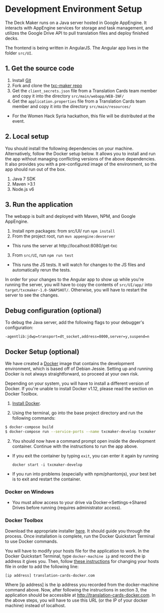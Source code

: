 # Development Environment Setup

The Deck Maker runs on a Java server hosted in Google AppEngine. It interacts with AppEngine services for storage and task management, and utilizes the Google Drive API to pull translation files and deploy finished decks.

The frontend is being written in AngularJS. The Angular app lives in the folder `src/UI`.

## 1. Get the source code

1. Install [Git](https://git-scm.com/book/en/v2/Getting-Started-Installing-Git)
2. Fork and clone the [txc-maker repo](https://github.com/translation-cards/txc-maker.git)
3. Get the `client_secrets.json` file from a Translation Cards team member and copy it into the directory `src/main/webapp/WEB-INF/`
4. Get the `application.properties` file from a Translation Cards team member and copy it into the directory `src/main/resources/`
 * For the Women Hack Syria hackathon, this file will be distributed at the event.

## 2. Local setup

You should install the following dependencies on your machine. Alternatively, follow the Docker setup below. It allows you to install and run the app without managing conflicting versions of the above dependencies. It also provides you with a pre-configured image of the environment, so the app should run out of the box.

1. Java 7 SDK
2. Maven >3.1
3. Node.js v6

## 3. Run the application

The webapp is built and deployed with Maven, NPM, and Google AppEngine.

1. Install npm packages: from src/UI/ run `npm install`
2. From the project root, run `mvn appengine:devserver`
  * This runs the server at http://localhost:8080/get-txc
3. From `src/UI`, run `npm run test`
  * This runs the JS tests. It will watch for changes to the JS files and automatically rerun the tests.

In order for your changes to the Angular app to show up while you're running the server, you will have to copy the contents of `src/UI/app/` into `target/txcmaker-1.0-SNAPSHOT/`. Otherwise, you will have to restart the server to see the changes.

## Debug configuration (optional)

To debug the Java server, add the following flags to your debugger's configuration:

`-agentlib:jdwp=transport=dt_socket,address=8000,server=y,suspend=n`

## Docker Setup (optional)

We have created a [Docker](https://www.docker.com/what-docker) image that contains the development environment, which is based off of Debian Jessie. Setting up and running Docker is not always straightforward, so proceed at your own risk.

Depending on your system, you will have to install a different version of Docker. If you're unable to install Docker v1.12, please read the section on Docker Toolbox.

1. [Install Docker](https://docs.docker.com/engine/installation/).

1. Using the terminal, go into the base project directory and run the following commands:

  ```bash
  $ docker-compose build
  $ docker-compose run --service-ports --name txcmaker-develop txcmaker
  ```

2. You should now have a command prompt open inside the development container. Continue with the instructions to run the app above.
  * If you exit the container by typing `exit`, you can enter it again by running

    `docker start -i txcmaker-develop`

  * If you run into problems (especially with npm/phantomjs), your best bet is to exit and restart the container.

### Docker on Windows

* You must allow access to your drive via Docker->Settings->Shared Drives before running (requires administrator access).

### Docker Toolbox

Download the appropriate installer [here](https://www.docker.com/products/docker-toolbox). It should guide you through the process. Once installation is complete, run the Docker Quickstart Terminal to use Docker commands.

You will have to modify your hosts file for the application to work. In the Docker Quickstart Terminal, type `docker-machine ip` and record the ip address it gives you. Then, follow [these instructions](https://support.rackspace.com/how-to/modify-your-hosts-file/) for changing your hosts file in order to add the following line:

  `[ip address] translation-cards-docker.com`

Where [ip address] is the ip address you recorded from the docker-machine command above. Now, after following the instructions in section 3, the application should be accessible at http://translation-cards-docker.com. In the above steps, you will have to use this URL (or the IP of your docker machine) instead of localhost.
